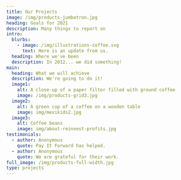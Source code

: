 ```yaml
---
title: Our Projects
image: /img/products-jumbotron.jpg
heading: Goals for 2021
description: Many things to report on
intro:
  blurbs:
    - image: /img/illustrations-coffee.svg
      text: Here is an update from us.
  heading: Where we've been
  description: In 2012... we did something!
main:
  heading: What we will achieve
  description: We're going to do it!
  image1:
    alt: A close-up of a paper filter filled with ground coffee
    image: /img/products-grid3.jpg
  image2:
    alt: A green cup of a coffee on a wooden table
    image: img/mexikids2.jpg
  image3:
    alt: Coffee beans
    image: img/about-reinvest-profits.jpg
testimonials:
  - author: Anonymous
    quote: Pay It Forward has helped.
  - author: Anonymous
    quote: We are grateful for their work.
full_image: /img/products-full-width.jpg
type: projects
---
```

